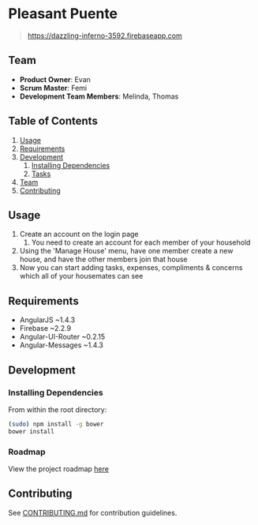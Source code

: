 # Pleasant Puente

> https://dazzling-inferno-3592.firebaseapp.com

## Team

  - __Product Owner__: Evan
  - __Scrum Master__: Femi
  - __Development Team Members__: Melinda, Thomas

## Table of Contents

1. [Usage](#Usage)
1. [Requirements](#requirements)
1. [Development](#development)
    1. [Installing Dependencies](#installing-dependencies)
    1. [Tasks](#tasks)
1. [Team](#team)
1. [Contributing](#contributing)

## Usage

1. Create an account on the login page
    1. You need to create an account for each member of your household
2. Using the 'Manage House' menu, have one member create a new house, and have the other members join that house
3. Now you can start adding tasks, expenses, compliments & concerns which all of your housemates can see

## Requirements

- AngularJS ~1.4.3
- Firebase ~2.2.9
- Angular-UI-Router ~0.2.15
- Angular-Messages ~1.4.3

## Development

### Installing Dependencies

From within the root directory:

```sh
(sudo) npm install -g bower
bower install
```

### Roadmap

View the project roadmap [here](https://github.com/pleasant-puente/pleasant-puente/issues)


## Contributing

See [CONTRIBUTING.md](https://github.com/pleasant-puente/pleasant-puente/blob/master/docs/CONTRIBUTING.md) for contribution guidelines.
